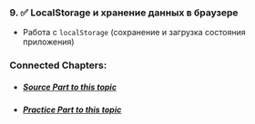 
### 9. ✅ **LocalStorage и хранение данных в браузере**
    
- Работа с `localStorage` (сохранение и загрузка состояния приложения)


### Connected Chapters:
- ##### [*Source Part to this topic*](../Sources/Lesson%20No.9%20(Sources).md)
- ##### [*Practice Part to this topic*](../Practice/Lesson%20No.9%20(Practice).md)
